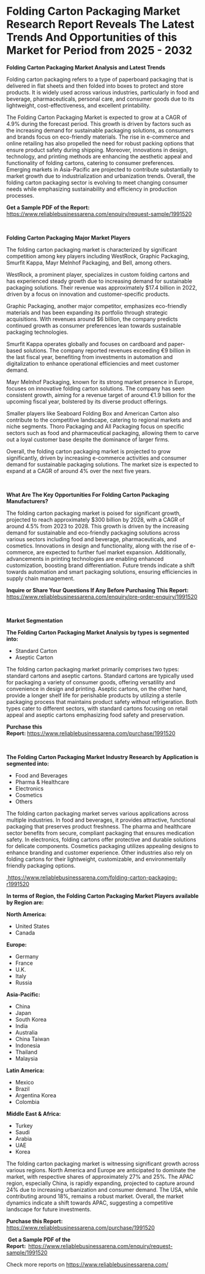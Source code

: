 <p><h1>Folding Carton Packaging Market Research Report Reveals The Latest Trends And Opportunities of this Market for Period from 2025 - 2032</h1></p><p><strong>Folding Carton Packaging Market Analysis and Latest Trends</strong></p>
<p><p>Folding carton packaging refers to a type of paperboard packaging that is delivered in flat sheets and then folded into boxes to protect and store products. It is widely used across various industries, particularly in food and beverage, pharmaceuticals, personal care, and consumer goods due to its lightweight, cost-effectiveness, and excellent printability.</p><p>The Folding Carton Packaging Market is expected to grow at a CAGR of 4.9% during the forecast period. This growth is driven by factors such as the increasing demand for sustainable packaging solutions, as consumers and brands focus on eco-friendly materials. The rise in e-commerce and online retailing has also propelled the need for robust packing options that ensure product safety during shipping. Moreover, innovations in design, technology, and printing methods are enhancing the aesthetic appeal and functionality of folding cartons, catering to consumer preferences. Emerging markets in Asia-Pacific are projected to contribute substantially to market growth due to industrialization and urbanization trends. Overall, the folding carton packaging sector is evolving to meet changing consumer needs while emphasizing sustainability and efficiency in production processes.</p></p>
<p><strong>Get a Sample PDF of the Report:&nbsp;</strong> <a href="https://www.reliablebusinessarena.com/enquiry/request-sample/1991520?utm_campaign=3181&utm_medium=2&utm_source=Github&utm_content=ia&utm_term=08032025&utm_id=folding-carton-packaging">https://www.reliablebusinessarena.com/enquiry/request-sample/1991520</a></p>
<p>&nbsp;</p>
<p><strong>Folding Carton Packaging Major Market Players</strong></p>
<p><p>The folding carton packaging market is characterized by significant competition among key players including WestRock, Graphic Packaging, Smurfit Kappa, Mayr Melnhof Packaging, and Bell, among others. </p><p>WestRock, a prominent player, specializes in custom folding cartons and has experienced steady growth due to increasing demand for sustainable packaging solutions. Their revenue was approximately $17.4 billion in 2022, driven by a focus on innovation and customer-specific products.</p><p>Graphic Packaging, another major competitor, emphasizes eco-friendly materials and has been expanding its portfolio through strategic acquisitions. With revenues around $6 billion, the company predicts continued growth as consumer preferences lean towards sustainable packaging technologies.</p><p>Smurfit Kappa operates globally and focuses on cardboard and paper-based solutions. The company reported revenues exceeding €9 billion in the last fiscal year, benefiting from investments in automation and digitalization to enhance operational efficiencies and meet customer demand.</p><p>Mayr Melnhof Packaging, known for its strong market presence in Europe, focuses on innovative folding carton solutions. The company has seen consistent growth, aiming for a revenue target of around €1.9 billion for the upcoming fiscal year, bolstered by its diverse product offerings.</p><p>Smaller players like Seaboard Folding Box and American Carton also contribute to the competitive landscape, catering to regional markets and niche segments. Thoro Packaging and All Packaging focus on specific sectors such as food and pharmaceutical packaging, allowing them to carve out a loyal customer base despite the dominance of larger firms.</p><p>Overall, the folding carton packaging market is projected to grow significantly, driven by increasing e-commerce activities and consumer demand for sustainable packaging solutions. The market size is expected to expand at a CAGR of around 4% over the next five years.</p></p>
<p>&nbsp;</p>
<p><strong>What Are The Key Opportunities For Folding Carton Packaging Manufacturers?</strong></p>
<p><p>The folding carton packaging market is poised for significant growth, projected to reach approximately $300 billion by 2028, with a CAGR of around 4.5% from 2023 to 2028. This growth is driven by the increasing demand for sustainable and eco-friendly packaging solutions across various sectors including food and beverage, pharmaceuticals, and cosmetics. Innovations in design and functionality, along with the rise of e-commerce, are expected to further fuel market expansion. Additionally, advancements in printing technologies are enabling enhanced customization, boosting brand differentiation. Future trends indicate a shift towards automation and smart packaging solutions, ensuring efficiencies in supply chain management.</p></p>
<p><strong>Inquire or Share Your Questions If Any Before Purchasing This Report:</strong> <a href="https://www.reliablebusinessarena.com/enquiry/pre-order-enquiry/1991520?utm_campaign=3181&utm_medium=2&utm_source=Github&utm_content=ia&utm_term=08032025&utm_id=folding-carton-packaging">https://www.reliablebusinessarena.com/enquiry/pre-order-enquiry/1991520</a></p>
<p>&nbsp;</p>
<p><strong>Market Segmentation</strong></p>
<p><strong>The Folding Carton Packaging Market Analysis by types is segmented into:</strong></p>
<p><ul><li>Standard Carton</li><li>Aseptic Carton</li></ul></p>
<p><p>The folding carton packaging market primarily comprises two types: standard cartons and aseptic cartons. Standard cartons are typically used for packaging a variety of consumer goods, offering versatility and convenience in design and printing. Aseptic cartons, on the other hand, provide a longer shelf life for perishable products by utilizing a sterile packaging process that maintains product safety without refrigeration. Both types cater to different sectors, with standard cartons focusing on retail appeal and aseptic cartons emphasizing food safety and preservation.</p></p>
<p><strong>Purchase this Report:&nbsp;</strong><a href="https://www.reliablebusinessarena.com/purchase/1991520?utm_campaign=3181&utm_medium=2&utm_source=Github&utm_content=ia&utm_term=08032025&utm_id=folding-carton-packaging">https://www.reliablebusinessarena.com/purchase/1991520</a></p>
<p>&nbsp;</p>
<p><strong>The Folding Carton Packaging Market Industry Research by Application is segmented into:</strong></p>
<p><ul><li>Food and Beverages</li><li>Pharma & Healthcare</li><li>Electronics</li><li>Cosmetics</li><li>Others</li></ul></p>
<p><p>The folding carton packaging market serves various applications across multiple industries. In food and beverages, it provides attractive, functional packaging that preserves product freshness. The pharma and healthcare sector benefits from secure, compliant packaging that ensures medication safety. In electronics, folding cartons offer protective and durable solutions for delicate components. Cosmetics packaging utilizes appealing designs to enhance branding and customer experience. Other industries also rely on folding cartons for their lightweight, customizable, and environmentally friendly packaging options.</p></p>
<p><a href="https://www.reliablebusinessarena.com/folding-carton-packaging-r1991520?utm_campaign=3181&utm_medium=2&utm_source=Github&utm_content=ia&utm_term=08032025&utm_id=folding-carton-packaging">&nbsp;https://www.reliablebusinessarena.com/folding-carton-packaging-r1991520</a></p>
<p><strong>In terms of Region, the Folding Carton Packaging Market Players available by Region are:</strong></p>
<p>
    <p> <strong> North America: </strong>
        <ul>
            <li>United States</li>
            <li>Canada</li>
        </ul>
        </p> 
    <p> <strong> Europe: </strong>
        <ul>
            <li>Germany</li>
            <li>France</li>
            <li>U.K.</li>
            <li>Italy</li>
            <li>Russia</li>
        </ul>
        </p> 
    <p> <strong> Asia-Pacific: </strong>
        <ul>
            <li>China</li>
            <li>Japan</li>
            <li>South Korea</li>
            <li>India</li>
            <li>Australia</li>
            <li>China Taiwan</li>
            <li>Indonesia</li>
            <li>Thailand</li>
            <li>Malaysia</li>
        </ul>
        </p> 
    <p> <strong> Latin America: </strong>
        <ul>
            <li>Mexico</li>
            <li>Brazil</li>
            <li>Argentina Korea</li>
            <li>Colombia</li>
        </ul>
        </p> 
    <p> <strong> Middle East & Africa: </strong>
        <ul>
            <li>Turkey</li>
            <li>Saudi</li>
            <li>Arabia</li>
            <li>UAE</li>
            <li>Korea</li>
        </ul>
    </p>
    </p>
<p><p>The folding carton packaging market is witnessing significant growth across various regions. North America and Europe are anticipated to dominate the market, with respective shares of approximately 27% and 25%. The APAC region, especially China, is rapidly expanding, projected to capture around 24% due to increasing urbanization and consumer demand. The USA, while contributing around 18%, remains a robust market. Overall, the market dynamics indicate a shift towards APAC, suggesting a competitive landscape for future investments.</p></p>
<p><strong>Purchase this Report: </strong><a href="https://www.reliablebusinessarena.com/purchase/1991520?utm_campaign=3181&utm_medium=2&utm_source=Github&utm_content=ia&utm_term=08032025&utm_id=folding-carton-packaging">https://www.reliablebusinessarena.com/purchase/1991520</a></p>
<p>&nbsp;<strong>Get a Sample PDF of the Report:&nbsp;&nbsp;</strong><a href="https://www.reliablebusinessarena.com/enquiry/request-sample/1991520?utm_campaign=3181&utm_medium=2&utm_source=Github&utm_content=ia&utm_term=08032025&utm_id=folding-carton-packaging">https://www.reliablebusinessarena.com/enquiry/request-sample/1991520</a></p>
<p><strong></strong></p>
<p>Check more reports on <a href="https://www.reliablebusinessarena.com/?utm_campaign=3181&utm_medium=2&utm_source=Github&utm_content=ia&utm_term=08032025&utm_id=folding-carton-packaging">https://www.reliablebusinessarena.com/</a></p>